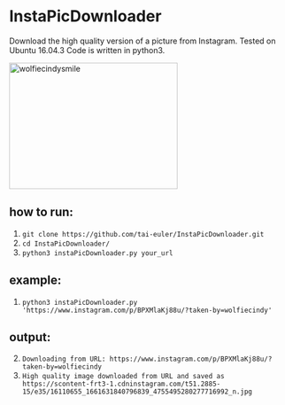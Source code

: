 # InstaPicDownloader
Download the high quality version of a picture from Instagram. Tested on Ubuntu 16.04.3
Code is written in python3.

<img src="https://scontent-frt3-1.cdninstagram.com/t51.2885-15/e35/16110655_1661631840796839_4755495280277716992_n.jpg" alt="wolfiecindysmile" style="width:304px;height:228px;">

## how to run: 
1. ```git clone https://github.com/tai-euler/InstaPicDownloader.git```
2. ```cd InstaPicDownloader/```
3. ```python3 instaPicDownloader.py your_url```

## example: 
1. ```python3 instaPicDownloader.py 'https://www.instagram.com/p/BPXMlaKj88u/?taken-by=wolfiecindy'```
## output:
2. ```Downloading from URL: https://www.instagram.com/p/BPXMlaKj88u/?taken-by=wolfiecindy```
3. ```High quality image downloaded from URL and saved as https://scontent-frt3-1.cdninstagram.com/t51.2885-15/e35/16110655_1661631840796839_4755495280277716992_n.jpg```

